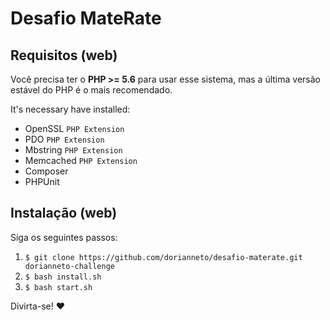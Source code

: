 # Desafio MateRate

## Requisitos (web)

Você precisa ter o **PHP >= 5.6** para usar esse sistema, mas a última versão estável do PHP é o mais recomendado.

It's necessary have installed:

- OpenSSL `PHP Extension`
- PDO `PHP Extension`
- Mbstring `PHP Extension`
- Memcached `PHP Extension`
- Composer
- PHPUnit

## Instalação (web)

Siga os seguintes passos:

1. `$ git clone https://github.com/dorianneto/desafio-materate.git dorianneto-challenge`
2. `$ bash install.sh`
2. `$ bash start.sh`

Divirta-se! :heart:
